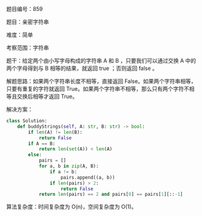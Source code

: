 题目编号：859

题目：亲密字符串

难度：简单

考察范围：字符串

题干：给定两个由小写字母构成的字符串 A 和 B ，只要我们可以通过交换 A 中的两个字母得到与 B 相等的结果，就返回 true ；否则返回 false 。

解题思路：如果两个字符串长度不相等，直接返回 False。如果两个字符串相等，只要有重复的字符就返回 True。如果两个字符串不相等，那么只有两个字符不相等且交换后相等才返回 True。

解决方案：

```python
class Solution:
    def buddyStrings(self, A: str, B: str) -> bool:
        if len(A) != len(B):
            return False
        if A == B:
            return len(set(A)) < len(A)
        else:
            pairs = []
            for a, b in zip(A, B):
                if a != b:
                    pairs.append((a, b))
                if len(pairs) > 2:
                    return False
            return len(pairs) == 2 and pairs[0] == pairs[1][::-1]
```

算法复杂度：时间复杂度为 O(n)，空间复杂度为 O(1)。